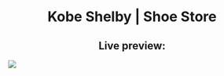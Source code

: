 <h1 align = "center"> Kobe Shelby | Shoe Store </h1>
<h2 align = "center"> Live preview: </h2>
<img src="(https://user-images.githubusercontent.com/34294040/208572944-92a0ca48-eeae-442c-a83b-921f8a5c1482.png"/>
